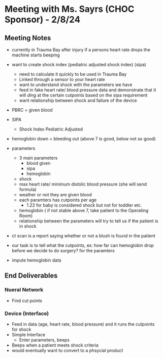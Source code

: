# Meeting with Ms. Sayrs (CHOC Sponsor) - 2/8/24

## Meeting Notes

- currently in Trauma Bay after injury if a persons heart rate drops the machine starts beeping

- want to create shock index (pediatric adjusted shock index) (sipa)
	- need to calculate it quickly to be used in Trauma Bay
	- Linked through a sensor to your heart rate
	- want to understand shock with the parameters we have
	- feed in fake heart rate/ blood pressure data and demonstrate that it will *ding* at the certain cutpoints based on the sipa requirement
	- want relationship between shock and failure of the device
 
- PBRC = given blood
- SIPA
	- Shock Index Pediatric Adjusted

- hemoglobin down = bleeding out (above 7 is good, below not so good)

- parameters
	- 3 main parameters
		- blood given
		- sipa
		- hemoglobin
	- shock
	- max heart rate/ minimum distolic blood pressure (she will send formula)
	- weather or not they are given blood
	- each paramters has cutpoints per age
		 - 1.22 for baby is considered shock but not for toddler etc. 
	- hemoglobin ( if not stable above 7, take patient to the Operating Room)
	- relationship between the parameters will try to tell us if the patient is in shock 

- ct scan is a report saying whether or not a blush is found in the patient

- our task is to tell what the cutpoints, ex: how far can hemoglobin drop before we decide to do surgery? for the paramters

- impute hemoglobin data

## End Deliverables
### Nueral Network 
- Find cut points

### Device (Interface)
- Feed in data (age, heart rate, blood pressure) and it runs the cutpoints for shock
- Simple Interface
	- Enter parameters, beeps 
- Beeps when a patient meets shock criteria
- would eventually want to convert to a phsycial product 
		
